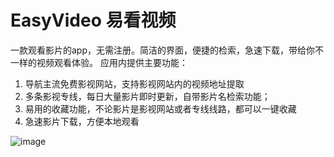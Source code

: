 # EasyVideo 易看视频

一款观看影片的app，无需注册。简洁的界面，便捷的检索，急速下载，带给你不一样的视频观看体验。
应用内提供主要功能：
1. 导航主流免费影视网站，支持影视网站内的视频地址提取
2. 多条影视专线，每日大量影片即时更新，自带影片名检索功能；
3. 易用的收藏功能，不论影片是影视网站或者专线线路，都可以一键收藏
4. 急速影片下载，方便本地观看

![image](https://github.com/dk111222/QuickVideo/blob/master/info.png)
